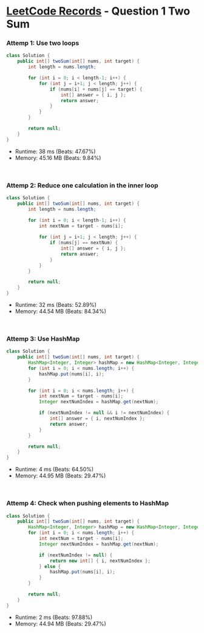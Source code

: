 # [LeetCode Records](../README.md) - Question 1 Two Sum

### Attemp 1: Use two loops
```java
class Solution {
    public int[] twoSum(int[] nums, int target) {
        int length = nums.length;

        for (int i = 0; i < length-1; i++) {
            for (int j = i+1; j < length; j++) {
                if (nums[i] + nums[j] == target) {
                    int[] answer = { i, j };
                    return answer;
                }
            }
        }

        return null;
    }
}
```
- Runtime: 38 ms (Beats: 47.67%)
- Memory: 45.16 MB (Beats: 9.84%)

<br>

### Attemp 2: Reduce one calculation in the inner loop
```java
class Solution {
    public int[] twoSum(int[] nums, int target) {
        int length = nums.length;

        for (int i = 0; i < length-1; i++) {
            int nextNum = target - nums[i];
            
            for (int j = i+1; j < length; j++) {
                if (nums[j] == nextNum) {
                    int[] answer = { i, j };
                    return answer;
                }
            }
        }

        return null;
    }
}
```
- Runtime: 32 ms (Beats: 52.89%)
- Memory: 44.54 MB (Beats: 84.34%)

<br>

### Attemp 3: Use HashMap
```java
class Solution {
    public int[] twoSum(int[] nums, int target) {
        HashMap<Integer, Integer> hashMap = new HashMap<Integer, Integer>();
        for (int i = 0; i < nums.length; i++) {
            hashMap.put(nums[i], i);
        }

        for (int i = 0; i < nums.length; i++) {
            int nextNum = target - nums[i];
            Integer nextNumIndex = hashMap.get(nextNum);

            if (nextNumIndex != null && i != nextNumIndex) {
                int[] answer = { i, nextNumIndex };
                return answer;
            }
        }

        return null;
    }
}
```
- Runtime: 4 ms (Beats: 64.50%)
- Memory: 44.95 MB (Beats: 29.47%)

<br>

### Attemp 4: Check when pushing elements to HashMap
```java
class Solution {
    public int[] twoSum(int[] nums, int target) {
        HashMap<Integer, Integer> hashMap = new HashMap<Integer, Integer>();
        for (int i = 0; i < nums.length; i++) {
            int nextNum = target - nums[i];
            Integer nextNumIndex = hashMap.get(nextNum);

            if (nextNumIndex != null) {
                return new int[] { i, nextNumIndex };
            } else {
                hashMap.put(nums[i], i);
            }
        }

        return null;
    }
}
```
- Runtime: 2 ms (Beats: 97.88%)
- Memory: 44.94 MB (Beats: 29.47%)

<br>
